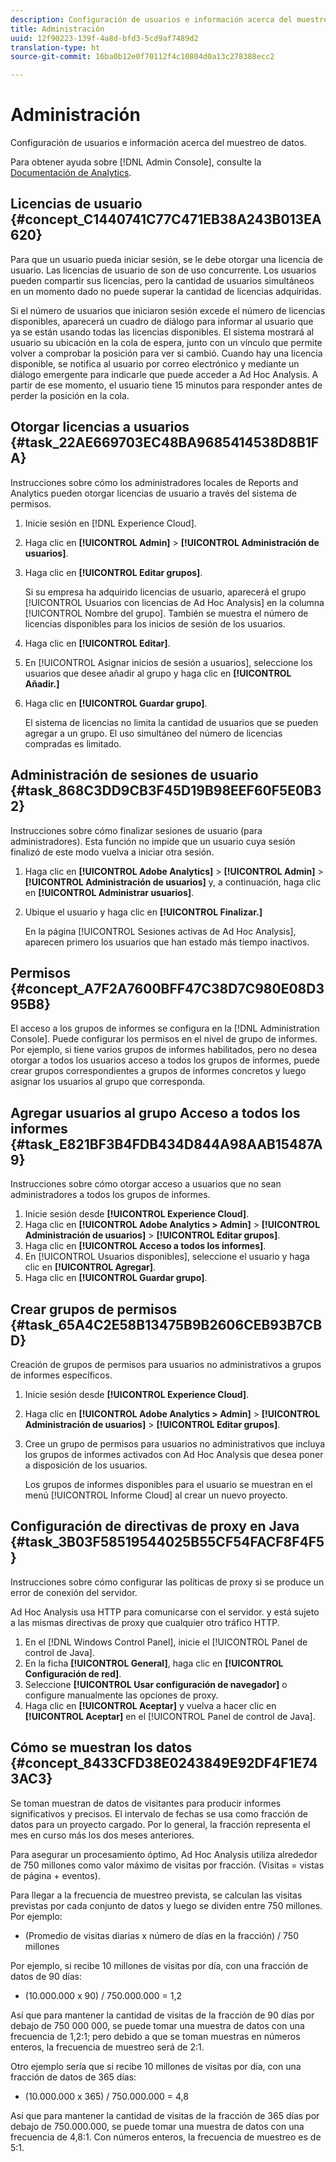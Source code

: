 ```yaml
---
description: Configuración de usuarios e información acerca del muestreo de datos.
title: Administración
uuid: 12f90223-139f-4a8d-bfd3-5cd9af7489d2
translation-type: ht
source-git-commit: 16ba0b12e0f70112f4c10804d0a13c278388ecc2

---
```



# Administración

Configuración de usuarios e información acerca del muestreo de datos.

Para obtener ayuda sobre [!DNL Admin Console], consulte la [Documentación de Analytics](https://marketing.adobe.com/resources/help/es_ES/reference/index.html).

## Licencias de usuario {#concept_C1440741C77C471EB38A243B013EA620}

Para que un usuario pueda iniciar sesión, se le debe otorgar una licencia de usuario. Las licencias de usuario de son de uso concurrente. Los usuarios pueden compartir sus licencias, pero la cantidad de usuarios simultáneos en un momento dado no puede superar la cantidad de licencias adquiridas.

<!-- 

c_user_license.html

 -->

Si el número de usuarios que iniciaron sesión excede el número de licencias disponibles, aparecerá un cuadro de diálogo para informar al usuario que ya se están usando todas las licencias disponibles. El sistema mostrará al usuario su ubicación en la cola de espera, junto con un vínculo que permite volver a comprobar la posición para ver si cambió. Cuando hay una licencia disponible, se notifica al usuario por correo electrónico y mediante un diálogo emergente para indicarle que puede acceder a Ad Hoc Analysis. A partir de ese momento, el usuario tiene 15 minutos para responder antes de perder la posición en la cola.

## Otorgar licencias a usuarios {#task_22AE669703EC48BA9685414538D8B1FA}

Instrucciones sobre cómo los administradores locales de Reports and Analytics pueden otorgar licencias de usuario a través del sistema de permisos.

<!-- 

t_user_licenses.xml

 -->

1. Inicie sesión en [!DNL Experience Cloud].
1.  Haga clic en **[!UICONTROL Admin]** > **[!UICONTROL Administración de usuarios]**. 
1. Haga clic en **[!UICONTROL Editar grupos]**.

   Si su empresa ha adquirido licencias de usuario, aparecerá el grupo [!UICONTROL Usuarios con licencias de Ad Hoc Analysis] en la columna [!UICONTROL Nombre del grupo]. También se muestra el número de licencias disponibles para los inicios de sesión de los usuarios.

1. Haga clic en **[!UICONTROL Editar]**.
1. En [!UICONTROL Asignar inicios de sesión a usuarios], seleccione los usuarios que desee añadir al grupo y haga clic en **[!UICONTROL Añadir.]**
1. Haga clic en **[!UICONTROL Guardar grupo]**.

   El sistema de licencias no limita la cantidad de usuarios que se pueden agregar a un grupo. El uso simultáneo del número de licencias compradas es limitado.

## Administración de sesiones de usuario {#task_868C3DD9CB3F45D19B98EEF60F5E0B32}

Instrucciones sobre cómo finalizar sesiones de usuario (para administradores). Esta función no impide que un usuario cuya sesión finalizó de este modo vuelva a iniciar otra sesión.

<!-- 

t_managing_users.xml

 -->

1. Haga clic en **[!UICONTROL Adobe Analytics]** > **[!UICONTROL Admin]** > **[!UICONTROL Administración de usuarios]** y, a continuación, haga clic en **[!UICONTROL Administrar usuarios]**.
1. Ubique el usuario y haga clic en **[!UICONTROL Finalizar.]** 

   En la página [!UICONTROL Sesiones activas de Ad Hoc Analysis], aparecen primero los usuarios que han estado más tiempo inactivos.

## Permisos {#concept_A7F2A7600BFF47C38D7C980E08D395B8}

<!-- 

c_permissions.xml

 -->

El acceso a los grupos de informes se configura en la [!DNL Administration Console]. Puede configurar los permisos en el nivel de grupo de informes. Por ejemplo, si tiene varios grupos de informes habilitados, pero no desea otorgar a todos los usuarios acceso a todos los grupos de informes, puede crear grupos correspondientes a grupos de informes concretos y luego asignar los usuarios al grupo que corresponda.

## Agregar usuarios al grupo Acceso a todos los informes {#task_E821BF3B4FDB434D844A98AAB15487A9}

Instrucciones sobre cómo otorgar acceso a usuarios que no sean administradores a todos los grupos de informes.

<!-- 

t_permissions.xml

 -->

1. Inicie sesión desde **[!UICONTROL Experience Cloud]**. 
1. Haga clic en **[!UICONTROL Adobe Analytics > Admin]** > **[!UICONTROL Administración de usuarios]** > **[!UICONTROL Editar grupos]**.
1. Haga clic en **[!UICONTROL Acceso a todos los informes]**.
1. En [!UICONTROL Usuarios disponibles], seleccione el usuario y haga clic en **[!UICONTROL Agregar]**. 
1. Haga clic en **[!UICONTROL Guardar grupo]**.

## Crear grupos de permisos {#task_65A4C2E58B13475B9B2606CEB93B7CBD}

Creación de grupos de permisos para usuarios no administrativos a grupos de informes específicos.

<!-- 

t_permission_groups.xml

 -->

1. Inicie sesión desde **[!UICONTROL Experience Cloud]**. 
1. Haga clic en **[!UICONTROL Adobe Analytics > Admin]** > **[!UICONTROL Administración de usuarios]** > **[!UICONTROL Editar grupos]**.
1. Cree un grupo de permisos para usuarios no administrativos que incluya los grupos de informes activados con Ad Hoc Analysis que desea poner a disposición de los usuarios.

   Los grupos de informes disponibles para el usuario se muestran en el menú [!UICONTROL Informe Cloud] al crear un nuevo proyecto.

## Configuración de directivas de proxy en Java {#task_3B03F58519544025B55CF54FACF8F4F5}

Instrucciones sobre cómo configurar las políticas de proxy si se produce un error de conexión del servidor.

<!-- 

t_proxy_policies.xml

 -->

Ad Hoc Analysis usa HTTP para comunicarse con el servidor. y está sujeto a las mismas directivas de proxy que cualquier otro tráfico HTTP.

1. En el [!DNL Windows Control Panel], inicie el [!UICONTROL Panel de control de Java].
1. En la ficha **[!UICONTROL General]**, haga clic en **[!UICONTROL Configuración de red]**.
1. Seleccione **[!UICONTROL Usar configuración de navegador]** o configure manualmente las opciones de proxy.
1. Haga clic en **[!UICONTROL Aceptar]** y vuelva a hacer clic en **[!UICONTROL Aceptar]** en el [!UICONTROL Panel de control de Java].

## Cómo se muestran los datos {#concept_8433CFD38E0243849E92DF4F1E743AC3}

Se toman muestran de datos de visitantes para producir informes significativos y precisos. El intervalo de fechas se usa como fracción de datos para un proyecto cargado. Por lo general, la fracción representa el mes en curso más los dos meses anteriores.

<!-- 

c_overview_data_sampling.xml

 -->

Para asegurar un procesamiento óptimo, Ad Hoc Analysis utiliza alrededor de 750 millones como valor máximo de visitas por fracción. (Visitas = vistas de página + eventos).

Para llegar a la frecuencia de muestreo prevista, se calculan las visitas previstas por cada conjunto de datos y luego se dividen entre 750 millones. Por ejemplo:

* (Promedio de visitas diarias x número de días en la fracción) / 750 millones

Por ejemplo, si recibe 10 millones de visitas por día, con una fracción de datos de 90 días:

* (10.000.000 x 90) / 750.000.000 = 1,2

Así que para mantener la cantidad de visitas de la fracción de 90 días por debajo de 750 000 000, se puede tomar una muestra de datos con una frecuencia de 1,2:1; pero debido a que se toman muestras en números enteros, la frecuencia de muestreo será de 2:1.

Otro ejemplo sería que si recibe 10 millones de visitas por día, con una fracción de datos de 365 días:

* (10.000.000 x 365) / 750.000.000 = 4,8

Así que para mantener la cantidad de visitas de la fracción de 365 días por debajo de 750.000.000, se puede tomar una muestra de datos con una frecuencia de 4,8:1. Con números enteros, la frecuencia de muestreo es de 5:1.
